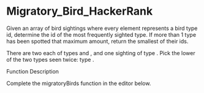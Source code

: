 # Migratory_Bird_HackerRank

Given an array of bird sightings where every element represents a bird type id, determine the id of the most frequently sighted type. If more than 1 type has been spotted that maximum amount, return the smallest of their ids.

There are two each of types  and , and one sighting of type . Pick the lower of the two types seen twice: type .

Function Description

Complete the migratoryBirds function in the editor below.
